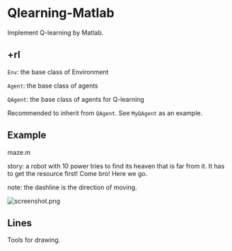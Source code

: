 # Qlearning-Matlab
Implement Q-learning by Matlab.



## +rl

`Env`: the base class of Environment

`Agent`: the base class of agents

`QAgent`: the base class of agents for Q-learning



Recommended to inherit from `QAgent`. See `MyQAgent` as an example.



## Example

maze.m

story: a robot with 10 power tries to find its heaven that is far from it. It has to get the resource first! Come bro! Here we go.

note: the dashline is the direction of moving.

![screenshot.png](/Users/william/Programming/myGithub/Qlearning-Matlab/screenshot.png)



## Lines

Tools for drawing.